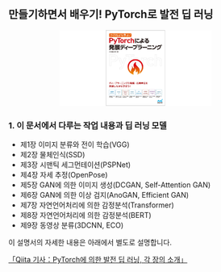 ## 만들기하면서 배우기! PyTorch로 발전 딥 러닝

<div align="center">
<img src="./etc/pytorch_advanced.png" alt="PyTorch로 발전 딥러닝" title="PyTorch로 발전 딥러닝" width=60%>
</div>


### 1. 이 문서에서 다루는 작업 내용과 딥 러닝 모델

- 제1장 이미지 분류와 전이 학습(VGG)
- 제2장 물체인식(SSD)
- 제3장 시맨틱 세그먼테이션(PSPNet)
- 제4장 자세 추정(OpenPose)
- 제5장 GAN에 의한 이미지 생성(DCGAN, Self-Attention GAN)
- 제6장 GAN에 의한 이상 검지(AnoGAN, Efficient GAN)
- 제7장 자연언어처리에 의한 감정분석(Transformer)
- 제8장 자연언어처리에 의한 감정분석(BERT)
- 제9장 동영상 분류(3DCNN, ECO)

이 설명서의 자세한 내용은 아래에서 별도로 설명합니다.

[「Qiita 기사：PyTorch에 의한 발전 딥 러닝, 각 장의 소개」](https://qiita.com/sugulu/items/07253d12b1fc72e16aba)

<br>
